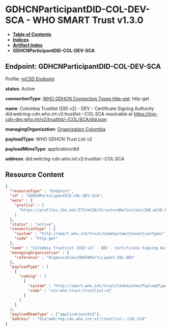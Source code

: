 # GDHCNParticipantDID-COL-DEV-SCA - WHO SMART Trust v1.3.0

* [**Table of Contents**](toc.md)
* [**Indices**](indices.md)
* [**Artifact Index**](artifacts.md)
* **GDHCNParticipantDID-COL-DEV-SCA**

## Endpoint: GDHCNParticipantDID-COL-DEV-SCA

Profile: [mCSD Endpoint](https://profiles.ihe.net/ITI/mCSD/4.0.0/StructureDefinition-IHE.mCSD.Endpoint.html)

**status**: Active

**connectionType**: [WHO GDHCN Connection Types http-get](CodeSystem-ConnectionTypes.md#ConnectionTypes-http-get): http-get

**name**: Colombia Trustlist (DID v2) - DEV - Certificate Signing Authority did:web:tng-cdn.who.int:v2:trustlist:-:COL:SCA resolvable at https://tng-cdn-dev.who.int/v2/trustlist/-/COL/SCA/did.json

**managingOrganization**: [Organization Colombia](Organization-GDHCNParticipant-COL-DEV.md)

**payloadType**: WHO GDHCN Trust List v2

**payloadMimeType**: application/did

**address**: did:web:tng-cdn.who.int:v2:trustlist:-:COL:SCA



## Resource Content

```json
{
  "resourceType" : "Endpoint",
  "id" : "GDHCNParticipantDID-COL-DEV-SCA",
  "meta" : {
    "profile" : [
      "https://profiles.ihe.net/ITI/mCSD/StructureDefinition/IHE.mCSD.Endpoint"
    ]
  },
  "status" : "active",
  "connectionType" : {
    "system" : "http://smart.who.int/trust/CodeSystem/ConnectionTypes",
    "code" : "http-get"
  },
  "name" : "Colombia Trustlist (DID v2) - DEV - Certificate Signing Authority\ndid:web:tng-cdn.who.int:v2:trustlist:-:COL:SCA\nresolvable at https://tng-cdn-dev.who.int/v2/trustlist/-/COL/SCA/did.json",
  "managingOrganization" : {
    "reference" : "Organization/GDHCNParticipant-COL-DEV"
  },
  "payloadType" : [
    {
      "coding" : [
        {
          "system" : "http://smart.who.int/trust/CodeSystem/PayloadTypes",
          "code" : "urn:who:trust:trustlist:v2"
        }
      ]
    }
  ],
  "payloadMimeType" : ["application/did"],
  "address" : "did:web:tng-cdn.who.int:v2:trustlist:-:COL:SCA"
}

```
